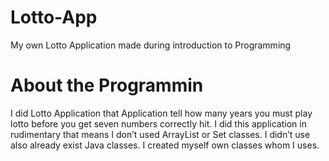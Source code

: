 # Lotto-App
My own Lotto Application made during introduction to Programming

# About the Programmin

I did Lotto Application that Application tell how many years you must play lotto before you get seven numbers correctly hit. I did this application in rudimentary that means I don’t used ArrayList or Set classes. I didn’t use also already exist Java classes. I created myself own classes whom I uses.

